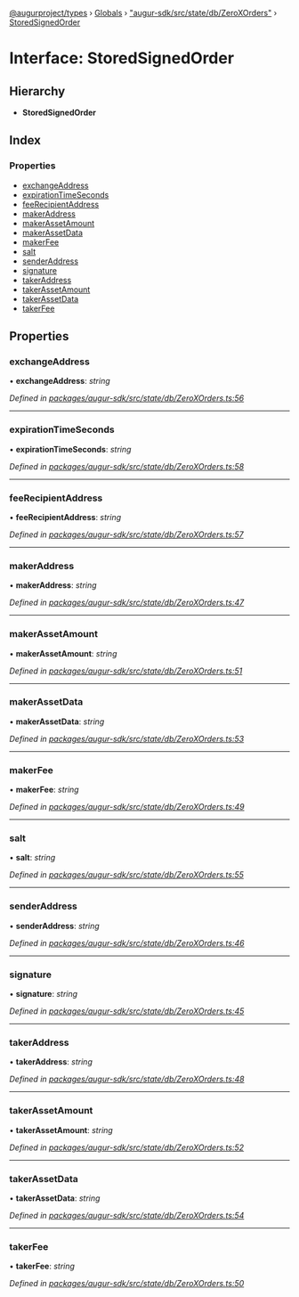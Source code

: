 [@augurproject/types](../README.md) › [Globals](../globals.md) › ["augur-sdk/src/state/db/ZeroXOrders"](../modules/_augur_sdk_src_state_db_zeroxorders_.md) › [StoredSignedOrder](_augur_sdk_src_state_db_zeroxorders_.storedsignedorder.md)

# Interface: StoredSignedOrder

## Hierarchy

* **StoredSignedOrder**

## Index

### Properties

* [exchangeAddress](_augur_sdk_src_state_db_zeroxorders_.storedsignedorder.md#exchangeaddress)
* [expirationTimeSeconds](_augur_sdk_src_state_db_zeroxorders_.storedsignedorder.md#expirationtimeseconds)
* [feeRecipientAddress](_augur_sdk_src_state_db_zeroxorders_.storedsignedorder.md#feerecipientaddress)
* [makerAddress](_augur_sdk_src_state_db_zeroxorders_.storedsignedorder.md#makeraddress)
* [makerAssetAmount](_augur_sdk_src_state_db_zeroxorders_.storedsignedorder.md#makerassetamount)
* [makerAssetData](_augur_sdk_src_state_db_zeroxorders_.storedsignedorder.md#makerassetdata)
* [makerFee](_augur_sdk_src_state_db_zeroxorders_.storedsignedorder.md#makerfee)
* [salt](_augur_sdk_src_state_db_zeroxorders_.storedsignedorder.md#salt)
* [senderAddress](_augur_sdk_src_state_db_zeroxorders_.storedsignedorder.md#senderaddress)
* [signature](_augur_sdk_src_state_db_zeroxorders_.storedsignedorder.md#signature)
* [takerAddress](_augur_sdk_src_state_db_zeroxorders_.storedsignedorder.md#takeraddress)
* [takerAssetAmount](_augur_sdk_src_state_db_zeroxorders_.storedsignedorder.md#takerassetamount)
* [takerAssetData](_augur_sdk_src_state_db_zeroxorders_.storedsignedorder.md#takerassetdata)
* [takerFee](_augur_sdk_src_state_db_zeroxorders_.storedsignedorder.md#takerfee)

## Properties

###  exchangeAddress

• **exchangeAddress**: *string*

*Defined in [packages/augur-sdk/src/state/db/ZeroXOrders.ts:56](https://github.com/AugurProject/augur/blob/88b6e76efb/packages/augur-sdk/src/state/db/ZeroXOrders.ts#L56)*

___

###  expirationTimeSeconds

• **expirationTimeSeconds**: *string*

*Defined in [packages/augur-sdk/src/state/db/ZeroXOrders.ts:58](https://github.com/AugurProject/augur/blob/88b6e76efb/packages/augur-sdk/src/state/db/ZeroXOrders.ts#L58)*

___

###  feeRecipientAddress

• **feeRecipientAddress**: *string*

*Defined in [packages/augur-sdk/src/state/db/ZeroXOrders.ts:57](https://github.com/AugurProject/augur/blob/88b6e76efb/packages/augur-sdk/src/state/db/ZeroXOrders.ts#L57)*

___

###  makerAddress

• **makerAddress**: *string*

*Defined in [packages/augur-sdk/src/state/db/ZeroXOrders.ts:47](https://github.com/AugurProject/augur/blob/88b6e76efb/packages/augur-sdk/src/state/db/ZeroXOrders.ts#L47)*

___

###  makerAssetAmount

• **makerAssetAmount**: *string*

*Defined in [packages/augur-sdk/src/state/db/ZeroXOrders.ts:51](https://github.com/AugurProject/augur/blob/88b6e76efb/packages/augur-sdk/src/state/db/ZeroXOrders.ts#L51)*

___

###  makerAssetData

• **makerAssetData**: *string*

*Defined in [packages/augur-sdk/src/state/db/ZeroXOrders.ts:53](https://github.com/AugurProject/augur/blob/88b6e76efb/packages/augur-sdk/src/state/db/ZeroXOrders.ts#L53)*

___

###  makerFee

• **makerFee**: *string*

*Defined in [packages/augur-sdk/src/state/db/ZeroXOrders.ts:49](https://github.com/AugurProject/augur/blob/88b6e76efb/packages/augur-sdk/src/state/db/ZeroXOrders.ts#L49)*

___

###  salt

• **salt**: *string*

*Defined in [packages/augur-sdk/src/state/db/ZeroXOrders.ts:55](https://github.com/AugurProject/augur/blob/88b6e76efb/packages/augur-sdk/src/state/db/ZeroXOrders.ts#L55)*

___

###  senderAddress

• **senderAddress**: *string*

*Defined in [packages/augur-sdk/src/state/db/ZeroXOrders.ts:46](https://github.com/AugurProject/augur/blob/88b6e76efb/packages/augur-sdk/src/state/db/ZeroXOrders.ts#L46)*

___

###  signature

• **signature**: *string*

*Defined in [packages/augur-sdk/src/state/db/ZeroXOrders.ts:45](https://github.com/AugurProject/augur/blob/88b6e76efb/packages/augur-sdk/src/state/db/ZeroXOrders.ts#L45)*

___

###  takerAddress

• **takerAddress**: *string*

*Defined in [packages/augur-sdk/src/state/db/ZeroXOrders.ts:48](https://github.com/AugurProject/augur/blob/88b6e76efb/packages/augur-sdk/src/state/db/ZeroXOrders.ts#L48)*

___

###  takerAssetAmount

• **takerAssetAmount**: *string*

*Defined in [packages/augur-sdk/src/state/db/ZeroXOrders.ts:52](https://github.com/AugurProject/augur/blob/88b6e76efb/packages/augur-sdk/src/state/db/ZeroXOrders.ts#L52)*

___

###  takerAssetData

• **takerAssetData**: *string*

*Defined in [packages/augur-sdk/src/state/db/ZeroXOrders.ts:54](https://github.com/AugurProject/augur/blob/88b6e76efb/packages/augur-sdk/src/state/db/ZeroXOrders.ts#L54)*

___

###  takerFee

• **takerFee**: *string*

*Defined in [packages/augur-sdk/src/state/db/ZeroXOrders.ts:50](https://github.com/AugurProject/augur/blob/88b6e76efb/packages/augur-sdk/src/state/db/ZeroXOrders.ts#L50)*
